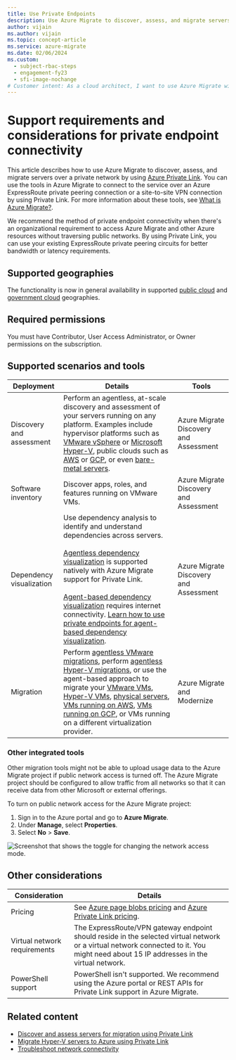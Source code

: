 ```yaml
---
title: Use Private Endpoints
description: Use Azure Migrate to discover, assess, and migrate servers by using Azure Private Link.
author: vijain
ms.author: vijain
ms.topic: concept-article
ms.service: azure-migrate
ms.date: 02/06/2024
ms.custom:
  - subject-rbac-steps
  - engagement-fy23
  - sfi-image-nochange
# Customer intent: As a cloud architect, I want to use Azure Migrate with private endpoints so that I can securely discover, assess, and migrate servers without relying on public networks.
---
```


# Support requirements and considerations for private endpoint connectivity

This article describes how to use Azure Migrate to discover, assess, and migrate servers over a private network by using [Azure Private Link](../private-link/private-endpoint-overview.md). You can use the tools in Azure Migrate to connect to the service over an Azure ExpressRoute private peering connection or a site-to-site VPN connection by using Private Link. For more information about these tools, see [What is Azure Migrate?](migrate-services-overview.md).

We recommend the method of private endpoint connectivity when there's an organizational requirement to access Azure Migrate and other Azure resources without traversing public networks. By using Private Link, you can use your existing ExpressRoute private peering circuits for better bandwidth or latency requirements.

## Supported geographies

The functionality is now in general availability in supported [public cloud](supported-geographies.md#public-cloud) and [government cloud](supported-geographies.md#azure-government) geographies.

## Required permissions

You must have Contributor, User Access Administrator, or Owner permissions on the subscription.

## Supported scenarios and tools

Deployment | Details | Tools
--- | --- | ---
Discovery and assessment | Perform an agentless, at-scale discovery and assessment of your servers running on any platform. Examples include hypervisor platforms such as [VMware vSphere](./tutorial-discover-vmware.md) or [Microsoft Hyper-V](./tutorial-discover-hyper-v.md), public clouds such as [AWS](./tutorial-discover-aws.md) or [GCP](./tutorial-discover-gcp.md), or even [bare-metal servers](./tutorial-discover-physical.md). | Azure Migrate Discovery and Assessment
Software inventory | Discover apps, roles, and features running on VMware VMs. | Azure Migrate Discovery and Assessment
Dependency visualization | Use dependency analysis to identify and understand dependencies across servers. <br/><br/> [Agentless dependency visualization](./how-to-create-group-machine-dependencies-agentless.md) is supported natively with Azure Migrate support for Private Link. <br/><br/>[Agent-based dependency visualization](./how-to-create-group-machine-dependencies.md) requires internet connectivity. [Learn how to use private endpoints for agent-based dependency visualization](/azure/azure-monitor/logs/private-link-security). | Azure Migrate Discovery and Assessment
Migration | Perform [agentless VMware migrations](./tutorial-migrate-vmware.md), perform [agentless Hyper-V migrations](./tutorial-migrate-hyper-v.md), or use the agent-based approach to migrate your [VMware VMs](./tutorial-migrate-vmware-agent.md), [Hyper-V VMs](./tutorial-migrate-physical-virtual-machines.md), [physical servers](./tutorial-migrate-physical-virtual-machines.md), [VMs running on AWS](./tutorial-migrate-aws-virtual-machines.md), [VMs running on GCP](./tutorial-migrate-gcp-virtual-machines.md), or VMs running on a different virtualization provider. | Azure Migrate and Modernize

### Other integrated tools

Other migration tools might not be able to upload usage data to the Azure Migrate project if public network access is turned off. The Azure Migrate project should be configured to allow traffic from all networks so that it can receive data from other Microsoft or external offerings.

To turn on public network access for the Azure Migrate project:

1. Sign in to the Azure portal and go to **Azure Migrate**.
1. Under **Manage**, select **Properties**.
1. Select **No** > **Save**.

![Screenshot that shows the toggle for changing the network access mode.](./media/how-to-use-azure-migrate-with-private-endpoints/migration-project-properties.png)

## Other considerations

Consideration | Details
--- | ---
Pricing | See [Azure page blobs pricing](https://azure.microsoft.com/pricing/details/storage/page-blobs/) and [Azure Private Link pricing](https://azure.microsoft.com/pricing/details/private-link/).
Virtual network requirements | The ExpressRoute/VPN gateway endpoint should reside in the selected virtual network or a virtual network connected to it. You might need about 15 IP addresses in the virtual network.
PowerShell support | PowerShell isn't supported. We recommend using the Azure portal or REST APIs for Private Link support in Azure Migrate.

## Related content

- [Discover and assess servers for migration using Private Link](discover-and-assess-using-private-endpoints.md)
- [Migrate Hyper-V servers to Azure using Private Link](migrate-servers-to-azure-using-private-link.md)
- [Troubleshoot network connectivity](troubleshoot-network-connectivity.md)
